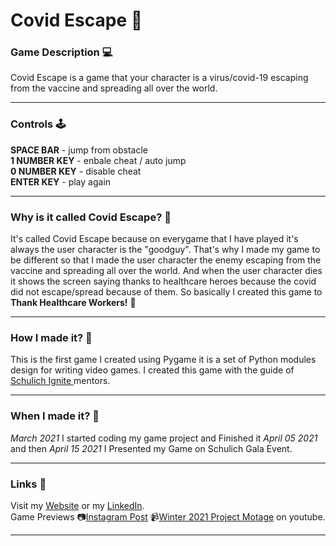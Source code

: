 # Covid Escape 🦠

### Game Description 💻

Covid Escape is a game that your character is a virus/covid-19 escaping from the vaccine and spreading all over the world.

---

### Controls 🕹️

**SPACE BAR** - jump from obstacle <br/>
**1 NUMBER KEY** - enbale cheat / auto jump <br/>
**0 NUMBER KEY** - disable cheat <br/>
**ENTER KEY** - play again

---

### Why is it called Covid Escape? 🤔

It's called Covid Escape because on everygame that I have played it's always the user character is the "goodguy". That's why I made my game to be different so that I made the user character the enemy escaping from the vaccine and spreading all over the world. And when the user character dies it shows the screen saying thanks to healthcare heroes because the covid did not escape/spread because of them. So basically I created this game to **Thank Healthcare Workers!** 🧡

---

### How I made it? 🤔

This is the first game I created using Pygame it is a set of Python modules design for writing video games. I created this game with the guide of [Schulich Ignite ](https://schulichignite.com/) mentors.

---

### When I made it? 🤔

*March 2021* I started coding my game project and Finished it *April 05 2021* and then *April 15 2021* I Presented my Game on Schulich Gala Event.

---

### Links 🔗

Visit my [Website](https://jazcodeit.me) or my [LinkedIn](https://www.linkedin.com/in/jazbaliola/). <br/>
Game Previews 📷[Instagram Post](https://www.instagram.com/p/COJssWDApi1/?utm_source=ig_web_copy_link) 📹[Winter 2021 Project Motage](https://youtu.be/QcfH-Z_LCM8?t=35) on youtube.

---
